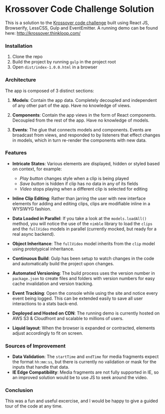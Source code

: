 # Krossover Code Challenge Solution
This is a solution to the [Krossover code challenge](coding-challenge.pdf) built using React JS, Browserify, LessCSS, Gulp and EventEmitter. A running demo can be found here: http://krossover.thinkloop.com/

### Installation
1. Clone the repo
2. Build the project by running `gulp` in the project root
3. Open `dist/index-1.0.0.html` in a browser

### Architecture
The app is composed of 3 distinct sections:

1. **Models**: Contain the app data. Completely decoupled and independent of any other part of the app. Have no knowledge of views.

2. **Components**: Contain the app views in the form of React components. Decoupled from the rest of the app. Have no knowledge of models.

3. **Events**: The glue that connects models and components. Events are broadcast from views, and responded to by listeners that effect changes in models, which in turn re-render the components with new data.

### Features
 
- **Intricate States**: Various elements are displayed, hidden or styled based on context, for example:
    - _Play button_ changes style when a clip is being played
    - _Save button_ is hidden if clip has no data in any of its fields
    - _Video_ stops playing when a different clip is selected for editing

- **Inline Clip Editing**: Rather than jarring the user with new interface elements for adding and editing clips, clips are modifiable inline in a WYSIWYG fashion.

- **Data Loaded in Parallel**: If you take a look at the `models.loadAll()` method, you will notice the use of the `nimble` library to load the `clips` and the `fullVideo` models in parallel (currently mocked, but ready for a real async backend).

- **Object Inheritance**: The `fullVideo` model inherits from the `clip` model using prototypical inheritance.

- **Continuous Build**: Gulp has been setup to watch changes in the code and automatically build the project upon changes.

- **Automated Versioning**: The build process uses the version number in `package.json` to create files and folders with version numbers for easy cache invalidation and version tracking.

- **Event Tracking**: Open the console while using the site and notice every event being logged. This can be extended easily to save all user interactions to a stats back-end.

- **Deployed and Hosted on CDN**: The running demo is currently hosted on AWS S3 & Cloudfront and scalable to millions of users.

- **Liquid layout**: When the browser is expanded or contracted, elements adjust accordingly to fit on screen.


### Sources of Improvement
- **Data Validation**: The `startTime` and `endTime` for media fragments expect the format `hh:mm:ss`, but there is currently no validation or mask for the inputs that handle that data.
- **IE Edge Compatibility**: Media fragments are not fully supported in IE, so an improved solution would be to use JS to seek around the video.

### Conclusion
This was a fun and useful excercise, and I would be happy to give a guided tour of the code at any time. 